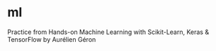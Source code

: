 # ml
Practice from Hands-on Machine Learning with Scikit-Learn, Keras &amp; TensorFlow by Aurélien Géron
